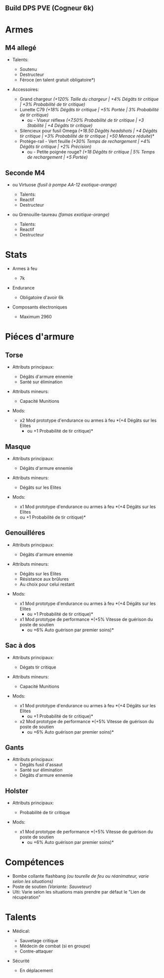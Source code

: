 ## Build DPS PVE (Cogneur 6k)

# Armes
## M4 allegé
- Talents:
    - Soutenu
    - Destructeur
    - Féroce (en talent gratuit obligatoire*)
    
- Accessoires:
    - Grand chargeur *(+120% Taille du chargeur | +4% Dégâts tir critique | +3% Probabilité de tir critique)*
    - Lunette C79 *(+18% Dégâts tir critique | +5% Portée | 3% Probabilité de tir critique)*
        - ou - Viseur réflexe *(+7.50% Probabilité de tir critique | +3 Stabilité | +4 Dégâts tir critique)*
    - Silencieux pour fusil Omega *(+18.50 Dégâts headshots | +4 Dégâts tir critique | +3% Probabilité de tir critique | +50 Menace réduite*)*
    - Protége-rail - Vert feuille *(+30% Temps de rechargement | +4% Dégâts tir critique | +2% Précision)*
        - ou - Petite poignée rouge? *(+18 Dégâts tir critique | 5% Temps de rechargement | +5 Portée)*

## Seconde M4 
- ou Virtuose *(fusil à pompe AA-12 exotique-orange)*
    - Talents:
    - Reactif
    - Destructeur

- ou Grenouille-taureau *(famas exotique-orange)*
    - Talents:
    - Reactif
    - Destructeur


# Stats
- Armes à feu
    - 7k

- Endurance
    - Obligatoire d'avoir 6k

- Composants électroniques
    - Maximum 2960


# Piéces d'armure
## Torse
- Attributs principaux:
    - Dégâts d'armure ennemie
    - Santé sur élimination
    
- Attributs mineurs:
    - Capacité Munitions

- Mods:
    - x2 Mod prototype d'endurance ou armes à feu *(+4 Dégâts sur les Elites 
        - ou +1 Probabilité de tir critique)*

## Masque
- Attributs principaux:
    - Dégâts d'armure ennemie
        
- Attributs mineurs:
    - Dégâts sur les Elites

- Mods:
    - x1 Mod prototype d'endurance ou armes à feu *(+4 Dégâts sur les Elites 
    - ou +1 Probabilité de tir critique)*

## Genouilléres
- Attributs principaux:
    - Dégâts d'armure ennemie

- Attributs mineurs:
    - Dégâts sur les Elites
    - Résistance aux brûlures
    - Au choix pour celui restant

- Mods:
    - x1 Mod prototype d'endurance ou armes à feu *(+4 Dégâts sur les Elites 
        - ou +1 Probabilité de tir critique)*
    - x1 Mod prototype de performance *(+5% Vitesse de guérison du poste de soutien 
        - ou +6% Auto guérison par premier soins)*

## Sac à dos
- Attributs principaux:
    - Dégats tir critique

- Attributs mineurs:
    - Capacité Munitions

- Mods:
    - x1 Mod prototype d'endurance ou armes à feu *(+4 Dégâts sur les Elites 
        - ou +1 Probabilité de tir critique)*
    - x2 Mod prototype de performance *(+5% Vitesse de guérison du poste de soutien 
        - ou +6% Auto guérison par premier soins)*

## Gants
- Attributs principaux:
    - Dégâts fusil d'assaut
    - Santé sur élimination
    - Dégâts d'armure ennemie

## Holster
- Attributs principaux:
    - Probabilité de tir critique

- Mods:
    - x1 Mod prototype de performance *(+5% Vitesse de guérison du poste de soutien 
        - ou +6% Auto guérison par premier soins)*


# Compétences
- Bombe collante flashbang *(ou tourelle de feu ou réanimateur, varie selon les situations)*
- Poste de soutien *(Variante: Sauveteur)*
- Ulti: Varie selon les situations mais prendre par défaut le "Lien de récupération"


# Talents
- Médical:
    - Sauvetage critique
    - Médecin de combat (si en groupe)
    - Contre-attaquer

- Sécurité
    - En déplacement
